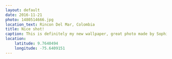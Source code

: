 ```yaml
---
layout: default
date: 2016-11-21
photo: 1480514666.jpg
location_text: Rincon Del Mar, Colombia
title: Nice shot!
caption: This is definitely my new wallpaper, great photo made by Sophie De Sousa :)
location:
    latitude: 9.7640494
    longitude: -75.6409151
---
```

